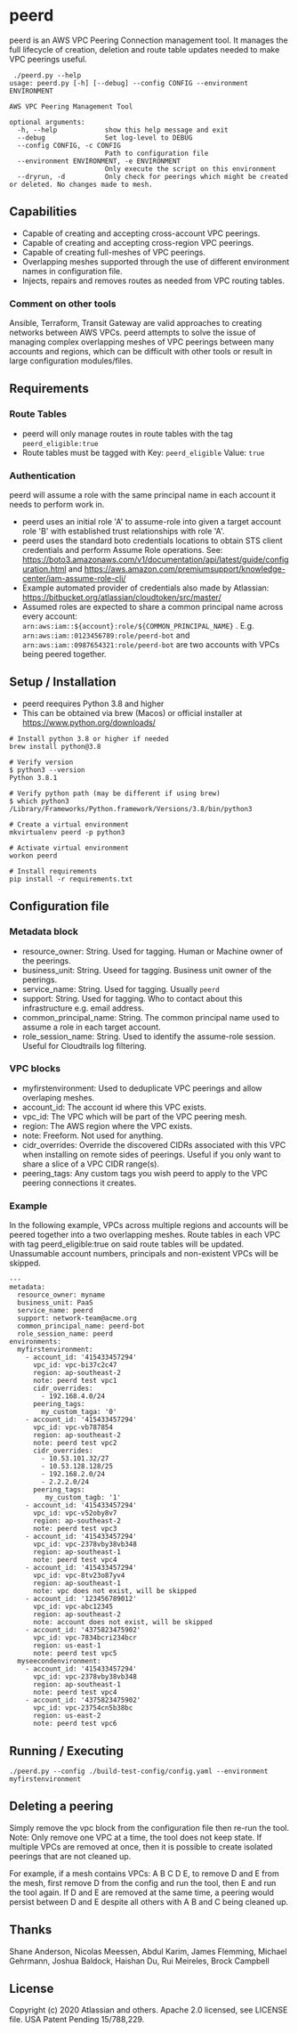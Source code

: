 # peerd

peerd is an AWS VPC Peering Connection management tool.
It manages the full lifecycle of creation, deletion and route table updates needed to make VPC peerings useful.

```
 ./peerd.py --help
usage: peerd.py [-h] [--debug] --config CONFIG --environment ENVIRONMENT

AWS VPC Peering Management Tool

optional arguments:
  -h, --help            show this help message and exit
  --debug               Set log-level to DEBUG
  --config CONFIG, -c CONFIG
                        Path to configuration file
  --environment ENVIRONMENT, -e ENVIRONMENT
                        Only execute the script on this environment
  --dryrun, -d          Only check for peerings which might be created or deleted. No changes made to mesh.
```

## Capabilities

- Capable of creating and accepting cross-account VPC peerings.
- Capable of creating and accepting cross-region VPC peerings.
- Capable of creating full-meshes of VPC peerings.
- Overlapping meshes supported through the use of different environment names in configuration file.
- Injects, repairs and removes routes as needed from VPC routing tables.

### Comment on other tools

Ansible, Terraform, Transit Gateway are valid approaches to creating networks between AWS VPCs.
peerd attempts to solve the issue of managing complex overlapping meshes of VPC peerings between many accounts and regions, which can be difficult with other tools or result in large configuration modules/files.

## Requirements

### Route Tables

- peerd will only manage routes in route tables with the tag `peerd_eligible:true`
- Route tables must be tagged with Key: `peerd_eligible` Value: `true`

### Authentication

peerd will assume a role with the same principal name in each account it needs to perform work in.

 - peerd uses an initial role 'A' to assume-role into given a target account role 'B' with established trust relationships with role 'A'. 
 - peerd uses the standard boto credentials locations to obtain STS client credentials and perform Assume Role operations. See: https://boto3.amazonaws.com/v1/documentation/api/latest/guide/configuration.html and https://aws.amazon.com/premiumsupport/knowledge-center/iam-assume-role-cli/
 - Example automated provider of credentials also made by Atlassian: https://bitbucket.org/atlassian/cloudtoken/src/master/
 - Assumed roles are expected to share a common principal name across every account: `arn:aws:iam::${account}:role/${COMMON_PRINCIPAL_NAME}` . E.g.  `arn:aws:iam::0123456789:role/peerd-bot` and `arn:aws:iam::0987654321:role/peerd-bot` are two accounts with VPCs being peered together.

## Setup / Installation

- peerd reequires Python 3.8 and higher
- This can be obtained via brew (Macos) or official installer at https://www.python.org/downloads/

```
# Install python 3.8 or higher if needed
brew install python@3.8

# Verify version
$ python3 --version
Python 3.8.1

# Verify python path (may be different if using brew)
$ which python3
/Library/Frameworks/Python.framework/Versions/3.8/bin/python3

# Create a virtual environment
mkvirtualenv peerd -p python3

# Activate virtual environment
workon peerd

# Install requirements
pip install -r requirements.txt
```

## Configuration file

### Metadata block
- resource_owner: String. Used for tagging. Human or Machine owner of the peerings.
- business_unit: String. Useed for tagging. Business unit owner of the peerings.
- service_name: String. Used for tagging. Usually `peerd`
- support: String. Used for tagging. Who to contact about this infrastructure e.g. email address.
- common_principal_name: String. The common principal name used to assume a role in each target account.
- role_session_name: String. Used to identify the assume-role session. Useful for Cloudtrails log filtering.

### VPC blocks
- myfirstenvironment: Used to deduplicate VPC peerings and allow overlaping meshes.
- account_id: The account id where this VPC exists.
- vpc_id: The VPC which will be part of the VPC peering mesh.
- region: The AWS region where the VPC exists.
- note: Freeform. Not used for anything.
- cidr_overrides: Override the discovered CIDRs associated with this VPC when installing on remote sides of peerings. Useful if you only want to share a slice of a VPC CIDR range(s).
- peering_tags: Any custom tags you wish peerd to apply to the VPC peering connections it creates.

### Example
In the following example, VPCs across multiple regions and accounts will be peered together into a two overlapping meshes.
Route tables in each VPC with tag peerd_eligible:true on said route tables will be updated.
Unassumable account numbers, principals and non-existent VPCs will be skipped.
```
---
metadata:
  resource_owner: myname
  business_unit: PaaS
  service_name: peerd
  support: network-team@acme.org
  common_principal_name: peerd-bot
  role_session_name: peerd
environments:
  myfirstenvironment:
    - account_id: '415433457294'
      vpc_id: vpc-bi37c2c47
      region: ap-southeast-2
      note: peerd test vpc1
      cidr_overrides:
        - 192.168.4.0/24
      peering_tags:
        my_custom_taga: '0'
    - account_id: '415433457294'
      vpc_id: vpc-vb787854
      region: ap-southeast-2
      note: peerd test vpc2
      cidr_overrides:
        - 10.53.101.32/27
        - 10.53.128.128/25
        - 192.168.2.0/24
        - 2.2.2.0/24
      peering_tags:
         my_custom_tagb: '1'
    - account_id: '415433457294'
      vpc_id: vpc-v52oby8v7
      region: ap-southeast-2
      note: peerd test vpc3
    - account_id: '415433457294'
      vpc_id: vpc-2378vby38vb348
      region: ap-southeast-1
      note: peerd test vpc4
    - account_id: '415433457294'
      vpc_id: vpc-8tv23o87yv4
      region: ap-southeast-1
      note: vpc does not exist, will be skipped
    - account_id: '123456789012'
      vpc_id: vpc-abc12345
      region: ap-southeast-2
      note: account does not exist, will be skipped
    - account_id: '4375823475902'
      vpc_id: vpc-7834bcri234bcr
      region: us-east-1
      note: peerd test vpc5
  myseecondenvironment:
    - account_id: '415433457294'
      vpc_id: vpc-2378vby38vb348
      region: ap-southeast-1
      note: peerd test vpc4
    - account_id: '4375823475902'
      vpc_id: vpc-23754cn5b38bc
      region: us-east-2
      note: peerd test vpc6
```

## Running / Executing

```
./peerd.py --config ./build-test-config/config.yaml --environment myfirstenvironment
```

## Deleting a peering

Simply remove the vpc block from the configuration file then re-run the tool.
Note: Only remove one VPC at a time, the tool does not keep state. If multiple VPCs are removed at once, then it is possible to create isolated peerings that are not cleaned up.

For example, if a mesh contains VPCs: A B C D E, to remove D and E from the mesh, first remove D from the config and run the tool, then E and run the tool again.
If D and E are removed at the same time, a peering would persist between D and E despite all others with A B and C being cleaned up.

## Thanks

Shane Anderson, Nicolas Meessen, Abdul Karim, James Flemming, Michael Gehrmann, Joshua Baldock, Haishan Du, Rui Meireles, Brock Campbell

## License

Copyright (c) 2020 Atlassian and others. Apache 2.0 licensed, see LICENSE file.
USA Patent Pending 15/788,229. 
